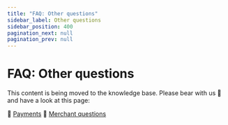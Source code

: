 ```yaml
---
title: "FAQ: Other questions"
sidebar_label: Other questions
sidebar_position: 400
pagination_next: null
pagination_prev: null
---
```


# FAQ: Other questions

This content is being moved to the knowledge base. Please bear with us 🐻 and have a look at this page:

🔎 [Payments](../knowledge-base/payments.md)
🔎 [Merchant questions](../knowledge-base/merchant-questions.md)